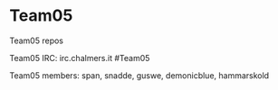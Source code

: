 Team05
======

Team05 repos

Team05 IRC: irc.chalmers.it #Team05

Team05 members: span, snadde, guswe, demonicblue, hammarskold

